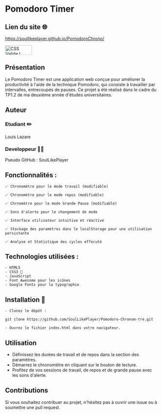 # Pomodoro Timer
## Lien du site 🌐
https://soullikeplayer.github.io/PomodoroChrono/

<p>
<a href="http://jigsaw.w3.org/css-validator/check/referer">
    <img style="border:0;width:88px;height:31px"
        src="http://jigsaw.w3.org/css-validator/images/vcss-blue"
        alt="CSS Valide !" />
    </a>
</p>

## Présentation

Le Pomodoro Timer est une application web conçue pour améliorer la productivité à l'aide de la technique Pomodoro, qui consiste à travailler par intervalles, entrecoupés de pauses. Ce projet a été réalisé dans le cadre du TP1.2 de ma deuxième année d'études universitaires.

## Auteur 
### Etudiant ✏️
Louis Lazare

### Developpeur 🧑‍💻
Pseudo GitHub : SoulLikePlayer

## Fonctionnalités :

    ✅ Chronomètre pour le mode travail (modifiable)

    ✅ Chronomètre pour le mode repos (modifiable)

    ✅ Chrnomètre pour le mode Grande Pause (modifiable)

    ✅ Sons d'alerte pour le changement de mode

    ✅ Interface utilisateur intuitive et réactive

    ✅ Stockage des paramètres dans le localStorage pour une utilisation  persistante

    ✅ Analyse et Statistique des cycles effecuté

## Technologies utilisées :

    - HTML5
    - CSS3 🎨
    - JavaScript
    - Font Awesome pour les icônes
    - Google Fonts pour la typographie

## Installation 🚀

    - Clonez le dépôt :

    git clone https://github.com/SoulLikePlayer/Pomodoro-Chronom-tre.git

    - Ouvrez le fichier index.html dans votre navigateur.

## Utilisation

   - Définissez les durées de travail et de repos dans la section des paramètres.
   - Démarrez le chronomètre en cliquant sur le bouton de lecture.
   - Profitez de vos sessions de travail, de repos et de grande pause avec les sons d'alerte.

## Contributions

Si vous souhaitez contribuer au projet, n'hésitez pas à ouvrir une issue ou à soumettre une pull request.

